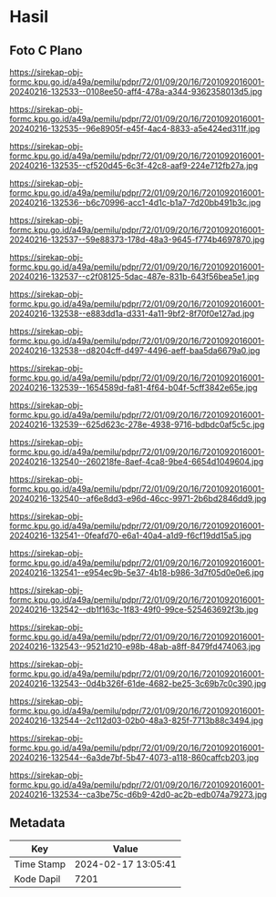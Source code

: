 # Hasil

## Foto C Plano

https://sirekap-obj-formc.kpu.go.id/a49a/pemilu/pdpr/72/01/09/20/16/7201092016001-20240216-132533--0108ee50-aff4-478a-a344-9362358013d5.jpg

https://sirekap-obj-formc.kpu.go.id/a49a/pemilu/pdpr/72/01/09/20/16/7201092016001-20240216-132535--96e8905f-e45f-4ac4-8833-a5e424ed311f.jpg

https://sirekap-obj-formc.kpu.go.id/a49a/pemilu/pdpr/72/01/09/20/16/7201092016001-20240216-132535--cf520d45-6c3f-42c8-aaf9-224e712fb27a.jpg

https://sirekap-obj-formc.kpu.go.id/a49a/pemilu/pdpr/72/01/09/20/16/7201092016001-20240216-132536--b6c70996-acc1-4d1c-b1a7-7d20bb491b3c.jpg

https://sirekap-obj-formc.kpu.go.id/a49a/pemilu/pdpr/72/01/09/20/16/7201092016001-20240216-132537--59e88373-178d-48a3-9645-f774b4697870.jpg

https://sirekap-obj-formc.kpu.go.id/a49a/pemilu/pdpr/72/01/09/20/16/7201092016001-20240216-132537--c2f08125-5dac-487e-831b-643f56bea5e1.jpg

https://sirekap-obj-formc.kpu.go.id/a49a/pemilu/pdpr/72/01/09/20/16/7201092016001-20240216-132538--e883dd1a-d331-4a11-9bf2-8f70f0e127ad.jpg

https://sirekap-obj-formc.kpu.go.id/a49a/pemilu/pdpr/72/01/09/20/16/7201092016001-20240216-132538--d8204cff-d497-4496-aeff-baa5da6679a0.jpg

https://sirekap-obj-formc.kpu.go.id/a49a/pemilu/pdpr/72/01/09/20/16/7201092016001-20240216-132539--1654589d-fa81-4f64-b04f-5cff3842e65e.jpg

https://sirekap-obj-formc.kpu.go.id/a49a/pemilu/pdpr/72/01/09/20/16/7201092016001-20240216-132539--625d623c-278e-4938-9716-bdbdc0af5c5c.jpg

https://sirekap-obj-formc.kpu.go.id/a49a/pemilu/pdpr/72/01/09/20/16/7201092016001-20240216-132540--260218fe-8aef-4ca8-9be4-6654d1049604.jpg

https://sirekap-obj-formc.kpu.go.id/a49a/pemilu/pdpr/72/01/09/20/16/7201092016001-20240216-132540--af6e8dd3-e96d-46cc-9971-2b6bd2846dd9.jpg

https://sirekap-obj-formc.kpu.go.id/a49a/pemilu/pdpr/72/01/09/20/16/7201092016001-20240216-132541--0feafd70-e6a1-40a4-a1d9-f6cf19dd15a5.jpg

https://sirekap-obj-formc.kpu.go.id/a49a/pemilu/pdpr/72/01/09/20/16/7201092016001-20240216-132541--e954ec9b-5e37-4b18-b986-3d7f05d0e0e6.jpg

https://sirekap-obj-formc.kpu.go.id/a49a/pemilu/pdpr/72/01/09/20/16/7201092016001-20240216-132542--db1f163c-1f83-49f0-99ce-525463692f3b.jpg

https://sirekap-obj-formc.kpu.go.id/a49a/pemilu/pdpr/72/01/09/20/16/7201092016001-20240216-132543--9521d210-e98b-48ab-a8ff-8479fd474063.jpg

https://sirekap-obj-formc.kpu.go.id/a49a/pemilu/pdpr/72/01/09/20/16/7201092016001-20240216-132543--0d4b326f-61de-4682-be25-3c69b7c0c390.jpg

https://sirekap-obj-formc.kpu.go.id/a49a/pemilu/pdpr/72/01/09/20/16/7201092016001-20240216-132544--2c112d03-02b0-48a3-825f-7713b88c3494.jpg

https://sirekap-obj-formc.kpu.go.id/a49a/pemilu/pdpr/72/01/09/20/16/7201092016001-20240216-132544--6a3de7bf-5b47-4073-a118-860caffcb203.jpg

https://sirekap-obj-formc.kpu.go.id/a49a/pemilu/pdpr/72/01/09/20/16/7201092016001-20240216-132534--ca3be75c-d6b9-42d0-ac2b-edb074a79273.jpg


## Metadata

| Key        | Value               |
| ---------- | ------------------- |
| Time Stamp | 2024-02-17 13:05:41 |
| Kode Dapil | 7201                |



